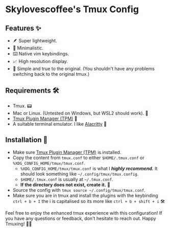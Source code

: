 # Skylovescoffee's Tmux Config 

## Features ✨
- 🪶 Super lightweight. 
- 🧘 Minimalistic. 
- ⌨️ Native vim keybindings. 
- 📈 High resolution display. 
- 🔄 Simple and true to the original. (You shouldn't have any problems switching back to the original tmux.) 

## Requirements 🛠️
- Tmux. 📟
- Mac or Linux. (Untested on Windows, but WSL2 should work). 🐧
- [Tmux Plugin Manager (TPM)](https://github.com/tmux-plugins/tpm) 🧰
- A suitable terminal emulator. I like [Alacritty](https://github.com/alacritty/alacritty) 🚀

## Installation 🚀
- Make sure [Tmux Plugin Manager (TPM)](https://github.com/tmux-plugins/tpm) is installed.
- Copy the content from `tmux.conf` to either `$HOME/.tmux.conf` or `%XDG_CONFIG_HOME/tmux/tmux.conf`.
    - `%XDG_CONFIG_HOME/tmux/tmux.conf` is what I ***highly recommend.*** It should look something like `~/.config/tmux/tmux.config`.
    - `$HOME/.tmux.conf` is usually at `~/.tmux.conf`.
    - **If the directory does not exist, create it.** 📁
- Source the config with `tmux source ~/.config/tmux/tmux.conf`.
- Make sure you are in tmux and install the plugins with the keybinding `ctrl + b + I` the i is capitalised so its more like `ctrl + b + shift + i` 🛠️

Feel free to enjoy the enhanced tmux experience with this configuration! If you have any questions or feedback, don't hesitate to reach out. Happy Tmuxing! 🎉🐢
